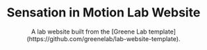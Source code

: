 <h1 align="center">Sensation in Motion Lab Website</h1>
<p align="center">
A lab website built from the [Greene Lab template](https://github.com/greenelab/lab-website-template).

